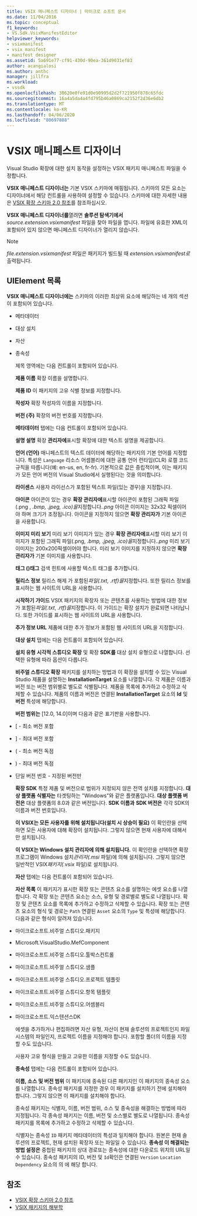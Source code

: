 ```yaml
---
title: VSIX 매니페스트 디자이너 | 마이크로 소프트 문서
ms.date: 11/04/2016
ms.topic: conceptual
f1_keywords:
- VS.Sdk.VsixManifestEditor
helpviewer_keywords:
- vsixmanifest
- vsix manifest
- manifest designer
ms.assetid: 5a691e77-cf91-430d-90ea-361d9031ef83
author: acangialosi
ms.author: anthc
manager: jillfra
ms.workload:
- vssdk
ms.openlocfilehash: 30620e0fe91d0e90995d2d2f721950f878c65fdc
ms.sourcegitcommit: 16a4a5da4a4fd795b46a0869ca2152f2d36e6db2
ms.translationtype: MT
ms.contentlocale: ko-KR
ms.lasthandoff: 04/06/2020
ms.locfileid: "80697888"
---
```

# <a name="vsix-manifest-designer"></a>VSIX 매니페스트 디자이너
Visual Studio 확장에 대한 설치 동작을 설정하는 VSIX 패키지 매니페스트 파일을 수정합니다.

 **VSIX 매니페스트 디자이너는** 기본 VSIX 스키마에 매핑됩니다. 스키마의 모든 요소는 디자이너에서 해당 컨트롤을 사용하여 설정할 수 있습니다. 스키마에 대한 자세한 내용은 [VSIX 확장 스키마 2.0 참조](../extensibility/vsix-extension-schema-2-0-reference.md)를 참조하십시오.

 **VSIX 매니페스트 디자이너를**열려면 **솔루션 탐색기에서** *source.extension.vsixmanifest* 파일을 찾아 파일을 엽니다. 파일에 유효한 XML이 포함되어 있지 않으면 매니페스트 디자이너가 열리지 않습니다.

> [!NOTE]
> *file.extension.vsixmanifest* 파일은 패키지가 빌드될 때 *extension.vsixmanifest로* 출력됩니다.

## <a name="uielement-list"></a>UIElement 목록
 **VSIX 매니페스트 디자이너에는** 스키마의 이러한 최상위 요소에 해당하는 네 개의 섹션이 포함되어 있습니다.

- 메타데이터

- 대상 설치

- 자산

- 종속성

  제목 영역에는 다음 컨트롤이 포함되어 있습니다.

  **제품 이름** 확장 이름을 설명합니다.

  **제품 ID** 이 패키지의 고유 식별 정보를 지정합니다.

  **작성자** 확장 작성자의 이름을 지정합니다.

  **버전 (주)** 확장의 버전 번호를 지정합니다.

  **메타데이터** 탭에는 다음 컨트롤이 포함되어 있습니다.

  **설명 설명** 확장 **관리자에**표시할 확장에 대한 텍스트 설명을 제공합니다.

  **언어 (언어)** 매니페스트의 텍스트 데이터에 해당하는 패키지의 기본 언어를 지정합니다. 특성은 `Language` 리소스 어셈블리에 대한 공통 언어 런타임(CLR) 로캘 코드 규칙을 따릅니다(예: en-us, en, fr-fr). 기본적으로 값은 중립적이며, 이는 패키지가 모든 언어 버전의 Visual Studio에서 실행된다는 것을 의미합니다.

  **라이센스** 사용자 라이선스가 포함된 텍스트 파일(있는 경우)을 지정합니다.

  **아이콘** 아이콘이 있는 경우 **확장 관리자에**표시할 아이콘이 포함된 그래픽 파일(.png , *.bmp,* *.jpeg,* *.ico)을*지정합니다.*.png* 아이콘 이미지는 32x32 픽셀이어야 하며 크기가 조정됩니다. 아이콘을 지정하지 않으면 **확장 관리자가** 기본 아이콘을 사용합니다.

  **이미지 미리 보기** 미리 보기 이미지가 있는 경우 **확장 관리자에**표시할 미리 보기 이미지가 포함된 그래픽 파일(.png, *.bmp,* *.jpeg,* *.ico)을*지정합니다.*.png* 미리 보기 이미지는 200x200픽셀이어야 합니다. 미리 보기 이미지를 지정하지 않으면 **확장 관리자가** 기본 이미지를 사용합니다.

  **태그 ()태그** 검색 힌트에 사용할 텍스트 태그를 추가합니다.

  **릴리스 정보** 릴리스 해제 가 포함된*파일(.txt,* *.rtf)을*지정합니다. 또한 릴리스 정보를 표시하는 웹 사이트의 URL을 사용합니다.

  **시작하기 가이드** VSIX 패키지의 확장자 또는 콘텐츠를 사용하는 방법에 대한 정보가 포함된*파일(.txt*, *.rtf)을*지정합니다. 이 가이드는 확장 설치가 완료되면 나타납니다. 또한 가이드를 표시하는 웹 사이트의 URL을 사용합니다.

  **추가 정보 URL** 제품에 대한 추가 정보가 포함된 웹 사이트의 URL을 지정합니다.

  **대상 설치** 탭에는 다음 컨트롤이 포함되어 있습니다.

  **설치 유형** **시각적 스튜디오 확장** 및 확장 **SDK를** 대상 설치 유형으로 나열합니다. 선택한 유형에 따라 옵션이 다릅니다.

  **비주얼 스튜디오 확장** 패키지를 설치하는 방법과 이 확장을 설치할 수 있는 Visual Studio 제품을 설명하는 **InstallationTarget** 요소를 나열합니다. 각 제품은 이름과 버전 또는 버전 범위별로 별도로 식별됩니다. 제품을 목록에 추가하고 수정하고 삭제할 수 있습니다. 제품의 이름과 버전은 연결된 **InstallationTarget** 요소의 **Id** 및 **버전** 특성에 해당합니다.

  **버전 범위는** [12.0, 14.0]이며 다음과 같은 표기판을 사용합니다.

- [ - 최소 버전 포함

- ] - 최대 버전 포함

- ( - 최소 버전 독점

- ) - 최대 버전 독점

- 단일 버전 번호 - 지정된 버전만

  **확장 SDK** 특정 제품 및 버전으로 범위가 지정되지 않은 전역 설치를 지정합니다. **대상 플랫폼 식별자는** 타겟팅하는 "Windows"와 같은 플랫폼입니다. **대상 플랫폼 버전은** 대상 플랫폼의 8.0과 같은 버전입니다. **SDK 이름과** **SDK 버전은** 각각 SDK의 이름과 버전 번호입니다.

  **이 VSIX는 모든 사용자를 위해 설치됩니다(설치 시 상승이 필요)** 이 확인란을 선택하면 모든 사용자에 대해 확장이 설치됩니다. 그렇지 않으면 현재 사용자에 대해서만 설치됩니다.

  **이 VSIX는 Windows 설치 관리자에 의해 설치됩니다.** 이 확인란을 선택하면 확장프로그램이 Windows 설치*관리자(.msi* 파일)에 의해 설치됩니다. 그렇지 않으면 일반적인 VSIX*패키지(.vsix* 파일)로 설치됩니다.

  **자산** 탭에는 다음 컨트롤이 포함되어 있습니다.

  **자산 목록** 이 패키지가 표시한 확장 또는 콘텐츠 요소를 설명하는 에셋 요소를 나열합니다. 각 확장 또는 콘텐츠 요소는 소스, 유형 및 경로별로 별도로 나열됩니다. 확장 및 콘텐츠 요소를 목록에 추가하고 수정하고 삭제할 수 있습니다. 확장 또는 콘텐츠 요소의 형식 및 경로는 `Path` 연결된 `Asset` 요소의 `Type` 및 특성에 해당합니다. 다음과 같은 형식이 알려져 있습니다.

- 마이크로소프트.비주얼 스튜디오.패키지

- Microsoft.VisualStudio.MefComponent

- 마이크로소프트.비주얼 스튜디오.툴박스컨트롤

- 마이크로소프트.비주얼 스튜디오.샘플

- 마이크로소프트.비주얼 스튜디오.프로젝트 템플릿

- 마이크로소프트.비주얼 스튜디오.항목 템플릿

- 마이크로소프트.비주얼 스튜디오.어셈블리

- 마이크로소프트.익스텐션스DK

  에셋을 추가하거나 편집하려면 자산 유형, 자산이 현재 솔루션의 프로젝트인지 파일 시스템의 파일인지, 프로젝트 이름을 지정해야 합니다. 포함할 폴더의 이름을 지정할 수도 있습니다.

  사용자 고유 형식을 만들고 고유한 이름을 지정할 수도 있습니다.

  **종속성** 탭에는 다음 컨트롤이 포함되어 있습니다.

  **이름, 소스 및 버전 범위** 이 패키지에 종속된 다른 패키지인 이 패키지의 종속성 요소를 나열합니다. 종속성 패키지를 지정한 경우 이 패키지를 설치하기 전에 설치해야 합니다. 그렇지 않으면 이 패키지를 설치해야 합니다.

  종속성 패키지는 식별자, 이름, 버전 범위, 소스 및 종속성을 해결하는 방법에 따라 지정됩니다. 각 종속성 패키지는 이름, 버전 및 소스별로 별도로 나열됩니다. 종속성 패키지를 목록에 추가하고 수정하고 삭제할 수 있습니다.

  식별자는 종속성 `ID` 패키지 메타데이터의 특성과 일치해야 합니다. 원본은 현재 솔루션의 프로젝트, 현재 설치된 확장자 또는 파일일 수 있습니다. **종속성 이 해결되는 방법 설정은** 중첩된 패키지의 상대 경로또는 종속성에 대한 다운로드 위치의 URL일 수 있습니다. 종속성 패키지의 ID, 버전 및 `Id`확인은 연결된 `Version` `Location` `Dependency` 요소의 의 에 해당 합니다.

## <a name="see-also"></a>참조
- [VSIX 확장 스키마 2.0 참조](../extensibility/vsix-extension-schema-2-0-reference.md)
- [VSIX 패키지의 해부학](../extensibility/anatomy-of-a-vsix-package.md)
